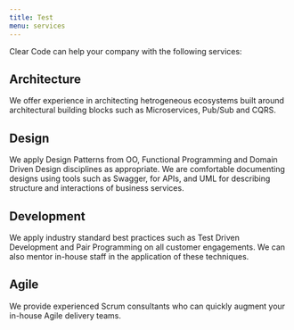 ```yaml
---
title: Test
menu: services
---
```


Clear Code can help your company with the following services:

## Architecture
We offer experience in architecting hetrogeneous ecosystems built around architectural building blocks such as Microservices, Pub/Sub and CQRS.

## Design
We apply Design Patterns from OO, Functional Programming and Domain Driven Design disciplines as appropriate. We are comfortable documenting designs using tools such as Swagger, for APIs, and UML for describing structure and interactions of business services.

## Development
We apply industry standard best practices such as Test Driven Development and Pair Programming on all customer engagements. We can also mentor in-house staff in the application of these techniques.

## Agile
We provide experienced Scrum consultants who can quickly augment your in-house Agile delivery teams.

